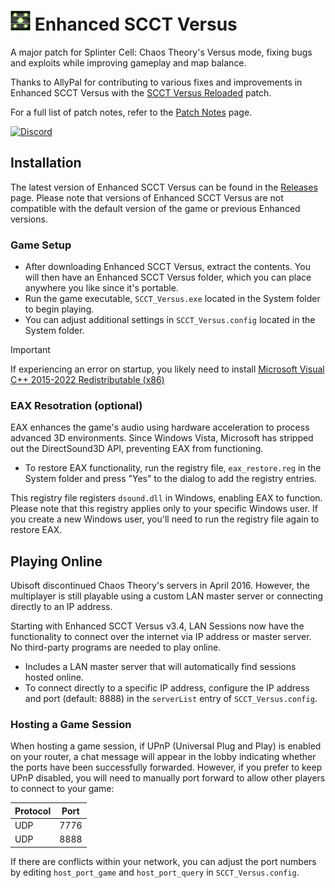 # <img src="Images/icon.png" width="32"> Enhanced SCCT Versus
A major patch for Splinter Cell: Chaos Theory's Versus mode, fixing bugs and exploits while improving gameplay and map balance.

Thanks to AllyPal for contributing to various fixes and improvements in Enhanced SCCT Versus with the [SCCT Versus Reloaded](https://allypal.github.io/SCCT_Versus_Reloaded) patch.

For a full list of patch notes, refer to the [Patch Notes](PatchNotes.md) page.

[![Discord](https://img.shields.io/discord/934536491420508281?color=%237289DA&label=Members&logo=discord&logoColor=white)](https://discord.gg/rmBp94uR58)

## Installation
The latest version of Enhanced SCCT Versus can be found in the [Releases](https://github.com/Joshhhuaaa/EnhancedSCCTVersus/releases) page. Please note that versions of Enhanced SCCT Versus are not compatible with the default version of the game or previous Enhanced versions.

### Game Setup
- After downloading Enhanced SCCT Versus, extract the contents. You will then have an Enhanced SCCT Versus folder, which you can place anywhere you like since it's portable.
- Run the game executable, `SCCT_Versus.exe` located in the System folder to begin playing.
- You can adjust additional settings in `SCCT_Versus.config` located in the System folder.

> [!IMPORTANT]
> If experiencing an error on startup, you likely need to install [Microsoft Visual C++ 2015-2022 Redistributable (x86)](https://aka.ms/vs/17/release/vc_redist.x86.exe)

### EAX Resotration (optional)
EAX enhances the game's audio using hardware acceleration to process advanced 3D environments. Since Windows Vista, Microsoft has stripped out the DirectSound3D API, preventing EAX from functioning.

- To restore EAX functionality, run the registry file, `eax_restore.reg` in the System folder and press "Yes" to the dialog to add the registry entries.

 This registry file registers `dsound.dll` in Windows, enabling EAX to function. Please note that this registry applies only to your specific Windows user. If you create a new Windows user, you'll need to run the registry file again to restore EAX.

 ## Playing Online
Ubisoft discontinued Chaos Theory's servers in April 2016. However, the multiplayer is still playable using a custom LAN master server or connecting directly to an IP address. 

Starting with Enhanced SCCT Versus v3.4, LAN Sessions now have the functionality to connect over the internet via IP address or master server. No third-party programs are needed to play online.
 - Includes a LAN master server that will automatically find sessions hosted online.
 - To connect directly to a specific IP address, configure the IP address and port (default: 8888) in the `serverList` entry of `SCCT_Versus.config`.

 ### Hosting a Game Session
When hosting a game session, if UPnP (Universal Plug and Play) is enabled on your router, a chat message will appear in the lobby indicating whether the ports have been successfully forwarded. However, if you prefer to keep UPnP disabled, you will need to manually port forward to allow other players to connect to your game:

| Protocol | Port  |
|----------|-------|
| UDP      | 7776  |
| UDP      | 8888  |

If there are conflicts within your network, you can adjust the port numbers by editing `host_port_game` and `host_port_query` in `SCCT_Versus.config`.
